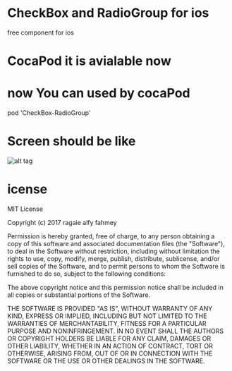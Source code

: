 # CheckBox and RadioGroup for ios 
free component for ios 
# CocaPod it is avialable now 
# now You can used by cocaPod 
pod 'CheckBox-RadioGroup'


# Screen should be like 

 ![alt tag](https://github.com/ragaie/CheckBox/blob/master/CheckBox/screen%20shot%20/Simulator%20Screen%20Shot%20-%20iPhone%208%20Plus%20-%202017-11-22%20at%2016.07.46.png)

# icense
MIT License

Copyright (c) 2017 ragaie alfy fahmey

Permission is hereby granted, free of charge, to any person obtaining a copy
of this software and associated documentation files (the "Software"), to deal
in the Software without restriction, including without limitation the rights
to use, copy, modify, merge, publish, distribute, sublicense, and/or sell
copies of the Software, and to permit persons to whom the Software is
furnished to do so, subject to the following conditions:

The above copyright notice and this permission notice shall be included in all
copies or substantial portions of the Software.

THE SOFTWARE IS PROVIDED "AS IS", WITHOUT WARRANTY OF ANY KIND, EXPRESS OR
IMPLIED, INCLUDING BUT NOT LIMITED TO THE WARRANTIES OF MERCHANTABILITY,
FITNESS FOR A PARTICULAR PURPOSE AND NONINFRINGEMENT. IN NO EVENT SHALL THE
AUTHORS OR COPYRIGHT HOLDERS BE LIABLE FOR ANY CLAIM, DAMAGES OR OTHER
LIABILITY, WHETHER IN AN ACTION OF CONTRACT, TORT OR OTHERWISE, ARISING FROM,
OUT OF OR IN CONNECTION WITH THE SOFTWARE OR THE USE OR OTHER DEALINGS IN THE
SOFTWARE.

